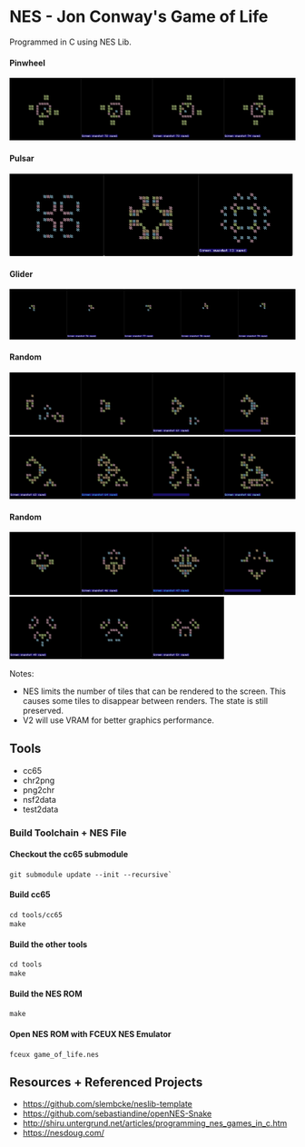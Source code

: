 # NES - Jon Conway's Game of Life

Programmed in C using NES Lib.

#### Pinwheel
<img src="https://github.com/kennycason/game_of_life_nes/blob/main/output/image/game_of_life_pinwheel_1.png?raw=true" width="25%" title="Pinwheel"/><img src="https://github.com/kennycason/game_of_life_nes/blob/main/output/image/game_of_life_pinwheel_2.png?raw=true" width="25%" title="Pinwheel"/><img src="https://github.com/kennycason/game_of_life_nes/blob/main/output/image/game_of_life_pinwheel_3.png?raw=true" width="25%" title="Pinwheel"/><img src="https://github.com/kennycason/game_of_life_nes/blob/main/output/image/game_of_life_pinwheel_4.png?raw=true" width="25%" title="Pinwheel"/>

#### Pulsar
<img src="https://github.com/kennycason/game_of_life_nes/blob/main/output/image/game_of_life_pulsar_1.png?raw=true" width="33%" title="Pulsar"/><img src="https://github.com/kennycason/game_of_life_nes/blob/main/output/image/game_of_life_pulsar_2.png?raw=true" width="33%" title="Pulsar"/><img src="https://github.com/kennycason/game_of_life_nes/blob/main/output/image/game_of_life_pulsar_3.png?raw=true" width="33%" title="Pulsar"/>

#### Glider
<img src="https://github.com/kennycason/game_of_life_nes/blob/main/output/image/game_of_life_glider_1.png?raw=true" width="20%" title="Glider"/><img src="https://github.com/kennycason/game_of_life_nes/blob/main/output/image/game_of_life_glider_2.png?raw=true" width="20%" title="Glider"/><img src="https://github.com/kennycason/game_of_life_nes/blob/main/output/image/game_of_life_glider_3.png?raw=true" width="20%" title="Glider"/><img src="https://github.com/kennycason/game_of_life_nes/blob/main/output/image/game_of_life_glider_4.png?raw=true" width="20%" title="Glider"/><img src="https://github.com/kennycason/game_of_life_nes/blob/main/output/image/game_of_life_glider_5.png?raw=true" width="20%" title="Glider"/>

#### Random
<img src="https://github.com/kennycason/game_of_life_nes/blob/main/output/image/game_of_life_1_1.png?raw=true" width="25%" title="Random"/><img src="https://github.com/kennycason/game_of_life_nes/blob/main/output/image/game_of_life_1_2.png?raw=true" width="25%" title="Random"/><img src="https://github.com/kennycason/game_of_life_nes/blob/main/output/image/game_of_life_1_3.png?raw=true" width="25%" title="Random"/><img src="https://github.com/kennycason/game_of_life_nes/blob/main/output/image/game_of_life_1_4.png?raw=true" width="25%" title="Random"/><img src="https://github.com/kennycason/game_of_life_nes/blob/main/output/image/game_of_life_1_5.png?raw=true" width="25%" title="Random"/><img src="https://github.com/kennycason/game_of_life_nes/blob/main/output/image/game_of_life_1_6.png?raw=true" width="25%" title="Random"/><img src="https://github.com/kennycason/game_of_life_nes/blob/main/output/image/game_of_life_1_7.png?raw=true" width="25%" title="Random"/><img src="https://github.com/kennycason/game_of_life_nes/blob/main/output/image/game_of_life_1_8.png?raw=true" width="25%" title="Random"/>

#### Random
<img src="https://github.com/kennycason/game_of_life_nes/blob/main/output/image/game_of_life_2_1.png?raw=true" width="25%" title="Random"/><img src="https://github.com/kennycason/game_of_life_nes/blob/main/output/image/game_of_life_2_2.png?raw=true" width="25%" title="Random"/><img src="https://github.com/kennycason/game_of_life_nes/blob/main/output/image/game_of_life_2_3.png?raw=true" width="25%" title="Random"/><img src="https://github.com/kennycason/game_of_life_nes/blob/main/output/image/game_of_life_2_4.png?raw=true" width="25%" title="Random"/><img src="https://github.com/kennycason/game_of_life_nes/blob/main/output/image/game_of_life_2_5.png?raw=true" width="25%" title="Random"/><img src="https://github.com/kennycason/game_of_life_nes/blob/main/output/image/game_of_life_2_6.png?raw=true" width="25%" title="Random"/><img src="https://github.com/kennycason/game_of_life_nes/blob/main/output/image/game_of_life_2_7.png?raw=true" width="25%" title="Random"/>

Notes:
- NES limits the number of tiles that can be rendered to the screen. This causes some tiles to disappear between renders. The state is still preserved.
- V2 will use VRAM for better graphics performance.

## Tools

- cc65
- chr2png
- png2chr
- nsf2data
- test2data

### Build Toolchain + NES File

#### Checkout the cc65 submodule
```
git submodule update --init --recursive`
```

#### Build cc65
```
cd tools/cc65
make
```

#### Build the other tools
```
cd tools
make
```

#### Build the NES ROM
```
make
```

#### Open NES ROM with FCEUX NES Emulator
```
fceux game_of_life.nes
```

## Resources + Referenced Projects

- https://github.com/slembcke/neslib-template
- https://github.com/sebastiandine/openNES-Snake
- http://shiru.untergrund.net/articles/programming_nes_games_in_c.htm
- https://nesdoug.com/
